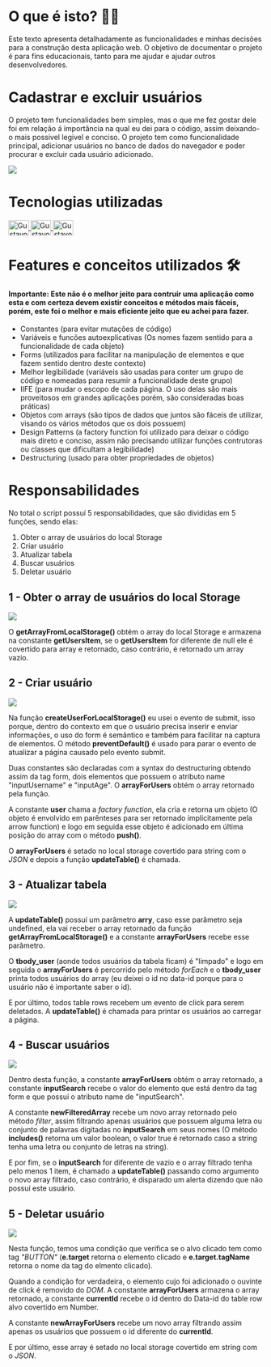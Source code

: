 <div>
  <h1>O que é isto? 👨‍💻</h1>
  <p>
    Este texto apresenta detalhadamente as funcionalidades e minhas decisões para a construção desta aplicação web. O objetivo de documentar
    o projeto é para fins educacionais, tanto para me ajudar e ajudar outros desenvolvedores. 
  </p>
</div>

<div>
  <h1>Cadastrar e excluir usuários</h1>
  <p>O projeto tem funcionalidades bem simples, mas o que me fez gostar dele foi em relação á importância na qual eu dei para o código,
    assim deixando-o mais possivel legivel e conciso. O projeto tem como funcionalidade principal, adicionar usuários no banco de dados
    do navegador e poder procurar e excluir cada usuário adicionado. 
  </p>
  <img src="https://user-images.githubusercontent.com/81722068/136706855-f4b86a3a-10f1-4f92-853c-84cbee166dc4.png">
</div>

<div>
  <h1>Tecnologias utilizadas</h1>
  <a href="https://github.com/gustavorodriguesf/Cadastrar-e-excluir-users">
    <img align="center" width="40" height="30" alt="Gustavo-Html5" src="https://cdn.jsdelivr.net/gh/devicons/devicon/icons/html5/html5-original.svg" />
    <img align="center" width="40" height="30" alt="Gustavo-Css3" src="https://cdn.jsdelivr.net/gh/devicons/devicon/icons/css3/css3-original.svg" />
    <img align="center" width="40" height="30" alt="Gustavo-JavaScript" src="https://cdn.jsdelivr.net/gh/devicons/devicon/icons/javascript/javascript-original.svg" />
  </a>
</div>

<div>
  <h1>Features e conceitos utilizados 🛠️</h1>
  <h4>
    Importante: Este não é o melhor jeito para contruir uma aplicação como esta e com certeza devem existir conceitos e métodos mais fáceis, porém,
    este foi o melhor e mais eficiente jeito que eu achei para fazer.
  </h4>  
  <ul>
    <li>Constantes (para evitar mutações de código)</li>
    <li>Variáveis e funcões autoexplicativas (Os nomes fazem sentido para a funcionalidade de cada objeto)</li>
    <li>Forms (utilizados para facilitar na manipulação de elementos e que fazem sentido dentro deste contexto)</li>
    <li>Melhor legibilidade (variáveis são usadas para conter um grupo de código e nomeadas para resumir a funcionalidade deste grupo)</li>
    <li>IIFE (para mudar o escopo de cada página. O uso delas são mais proveitosos em grandes aplicações porém, são consideradas boas práticas)</li>
    <li>Objetos com arrays (são tipos de dados que juntos são fáceis de utilizar, visando os vários métodos que os dois possuem)</li>
    <li>Design Patterns (a factory function foi utilizado para deixar o código mais direto e conciso, assim não precisando utilizar funções contrutoras ou classes que dificultam a legibilidade)</li>
    <li>Destructuring (usado para obter propriedades de objetos)</li>
  </ul>
</div>

<div>
  <h1>Responsabilidades</h1>
  <p>
    No total o script possuí 5 responsabilidades, que são divididas em 5 funções, sendo elas: 
  </p>
  <ol>
    <li>Obter o array de usuários do local Storage</li>
    <li>Criar usuário</li>
    <li>Atualizar tabela</li>
    <li>Buscar usuários</li>
    <li>Deletar usuário</li>
  </ol>
</div>
  
<div>
  <h2>1 - Obter o array de usuários do local Storage</h2>  
  <img src="https://user-images.githubusercontent.com/81722068/136864730-949f1941-b4e0-4f52-8db2-669f9a699cf9.png">
  <p>
    O <strong>getArrayFromLocalStorage()</strong> obtém o array do local Storage e armazena na constante <strong>getUsersItem</strong>, se o <strong>getUsersItem</strong> for diferente de null ele é covertido para array e retornado, caso contrário, é retornado um array vazio. 
  </p>
</div>
  
<div>
  <h2>2 - Criar usuário</h2>
  <img src="https://user-images.githubusercontent.com/81722068/137212839-e52a5822-132a-4252-bcea-a3c305fa62a3.png">
  <p>
    Na função <strong>createUserForLocalStorage()</strong> eu usei o evento de submit, isso porque, dentro do contexto em que o usuário precisa inserir e enviar informações, o uso do form é semântico e também para facilitar na captura de elementos. O método <strong>preventDefault()</strong> é usado para parar o evento de atualizar a página causado pelo evento submit.
  </p>
  <p>
    Duas constantes são declaradas com a syntax do destructuring obtendo assim da tag form, dois elementos que possuem o atributo name "inputUsername" e "inputAge". O <strong>arrayForUsers</strong> obtém o array retornado pela função. 
  </p>
  <p>
    A constante <strong>user</strong> chama a <em>factory function</em>, ela cria e retorna um objeto (O objeto é envolvido em parênteses para ser retornado implicitamente pela arrow function) e logo em seguida esse objeto é adicionado em última posição do array com o método <strong>push()</strong>. 
  </p>
  <p>
    O <strong>arrayForUsers</strong> é setado no local storage covertido para string com o <em>JSON</em> e depois a função <strong>updateTable()</strong> é chamada.
  </p>
</div>
  
<div>
  <h2>3 - Atualizar tabela</h2>
  <img src="https://user-images.githubusercontent.com/81722068/137231878-b2f55010-e615-4a37-9439-af8f88bb8d12.png">
  <p>
    A <strong>updateTable()</strong> possuí um parâmetro <strong>arry</strong>, caso esse parâmetro seja undefined, ela vai receber o array retornado da função <strong>getArrayFromLocalStorage()</strong> e a constante <strong>arrayForUsers</strong> recebe esse parâmetro. 
  </p>
  <p>
    O <strong>tbody_user</strong> (aonde todos usuários da tabela ficam) é "limpado" e logo em seguida o <strong>arrayForUsers</strong> é percorrido pelo método <em>forEach</em> e o <strong>tbody_user</strong> printa todos usuários do array (eu deixei o id no data-id porque para o usuário não é importante saber o id).
  </p>
  <p>
     E por último, todos table rows recebem um evento de click para serem deletados. A <strong>updateTable()</strong> é chamada para printar os usuários ao carregar a página.   
  </p>
</div>
  
<div>
  <h2>4 - Buscar usuários</h2>
  <img src="https://user-images.githubusercontent.com/81722068/137398449-a2b88916-5be9-46d4-a949-8d7bb9338049.png">
  <p>
    Dentro desta função, a constante <strong>arrayForUsers</strong> obtém o array retornado, a constante <strong>inputSearch</strong> recebe o valor do elemento que está dentro da tag form e que possuí o atributo name de "inputSearch". 
  </p>
  <p>
    A constante <strong>newFilteredArray</strong> recebe um novo array retornado pelo método <em>filter</em>, assim filtrando apenas usuários que possuem alguma letra ou conjunto de palavras digitadas no <strong>inputSearch</strong> em seus nomes (O método <strong>includes()</strong> retorna um valor boolean, o valor true é retornado caso a string tenha uma letra ou conjunto de letras na string). 
  </p>
  <p>
    E por fim, se o <strong>inputSearch</strong> for diferente de vazio e o array filtrado tenha pelo menos 1 item, é chamado a <strong>updateTable()</strong> passando como argumento o novo array filtrado, caso contrário, é disparado um alerta dizendo que não possuí este usuário.
  </p>
</div>

<div>
  <h2>5 - Deletar usuário</h2>
  <img src="https://user-images.githubusercontent.com/81722068/137401082-d4605d14-4d42-430f-b4f9-3014e8e19254.png">
  <p>
    Nesta função, temos uma condição que verifica se o alvo clicado tem como tag <em>"BUTTON"</em> (<strong>e.target</strong> retorna o elemento clicado e <strong>e.target.tagName</strong> retorna o nome da tag do elmento clicado).
  </p>
  <p>
    Quando a condição for verdadeira, o elemento cujo foi adicionado o ouvinte de click é removido do <em>DOM</em>. A constante <strong>arrayForUsers</strong> armazena o array retornado, a constante <strong>currentId</strong> recebe o id dentro do Data-id do table row alvo covertido em Number.
  </p>
  <p>
    A constante <strong>newArrayForUsers</strong> recebe um novo array filtrando assim apenas os usuários que possuem o id diferente do <strong>currentId</strong>.
  </p>
  <p>
    E por último, esse array é setado no local storage covertido em string com o <em>JSON</em>.
  </p>
</div>
